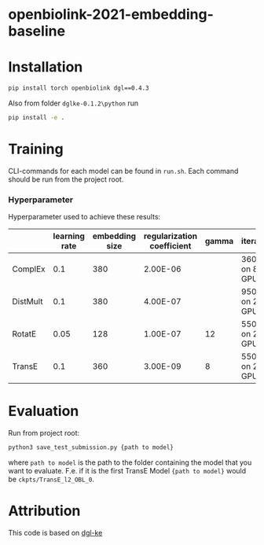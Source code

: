# openbiolink-2021-embedding-baseline

# Installation

```bash
pip install torch openbiolink dgl==0.4.3
```

Also from folder `dglke-0.1.2\python` run

```bash
pip install -e .
```

# Training

CLI-commands for each model can be found in `run.sh`. Each command should be run from the project root.

### Hyperparameter

Hyperparameter used to achieve these results:

|          | learning rate | embedding   size | regularization   coefficient | gamma | iterations         |
| -------- | ------------- | ---------------- | ---------------------------- | ----- | ------------------ |
| ComplEx  | 0.1           | 380              | 2.00E-06                     |       | 360000   on 8 GPUs |
| DistMult | 0.1           | 380              | 4.00E-07                     |       | 950000   on 2 GPUs |
| RotatE   | 0.05          | 128              | 1.00E-07                     | 12    | 550000   on 2 GPUs |
| TransE   | 0.1           | 360              | 3.00E-09                     | 8     | 550000   on 2 GPUs |

# Evaluation

Run from project root:

```bash
python3 save_test_submission.py {path to model}
```

where `path to model` is  the path to the folder containing the model that you want to evaluate.  F.e. if it is the first TransE Model `{path to model}` would be `ckpts/TransE_l2_OBL_0`.

# Attribution

This code is based on [dgl-ke](https://github.com/awslabs/dgl-ke)

